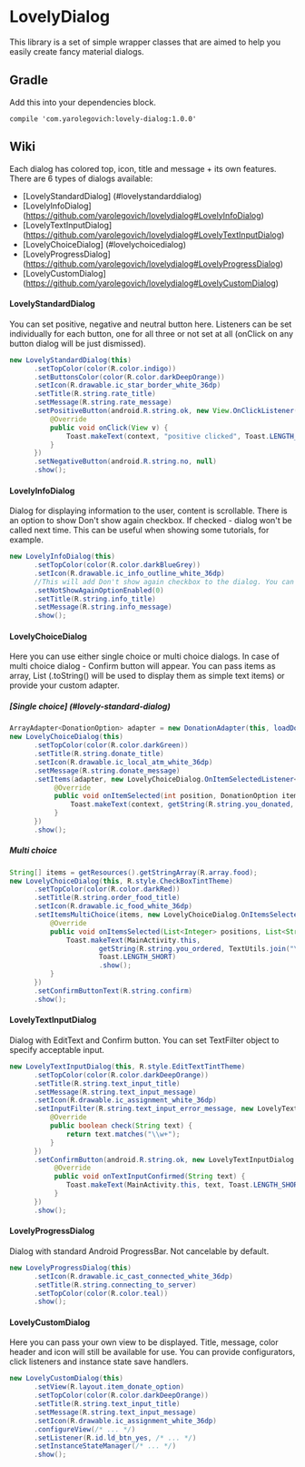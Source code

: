 # LovelyDialog
This library is a set of simple wrapper classes that are aimed to help you easily create fancy material dialogs.

## Gradle 
Add this into your dependencies block.
```
compile 'com.yarolegovich:lovely-dialog:1.0.0'
```

## Wiki
Each dialog has colored top, icon, title and message + its own features. There are 6 types of dialogs available:
* [LovelyStandardDialog] (#lovelystandarddialog)
* [LovelyInfoDialog] (https://github.com/yarolegovich/lovelydialog#LovelyInfoDialog)
* [LovelyTextInputDialog] (https://github.com/yarolegovich/lovelydialog#LovelyTextInputDialog)
* [LovelyChoiceDialog] (#lovelychoicedialog)
* [LovelyProgressDialog] (https://github.com/yarolegovich/lovelydialog#LovelyProgressDialog)
* [LovelyCustomDialog] (https://github.com/yarolegovich/lovelydialog#LovelyCustomDialog)

#### LovelyStandardDialog
You can set positive, negative and neutral button here. Listeners can be set individually for each button, one for all three or not set at all (onClick on any button dialog will be just dismissed).

````java
new LovelyStandardDialog(this)
      .setTopColor(color(R.color.indigo))
      .setButtonsColor(color(R.color.darkDeepOrange))
      .setIcon(R.drawable.ic_star_border_white_36dp)
      .setTitle(R.string.rate_title) 
      .setMessage(R.string.rate_message)
      .setPositiveButton(android.R.string.ok, new View.OnClickListener() {
          @Override
          public void onClick(View v) {
              Toast.makeText(context, "positive clicked", Toast.LENGTH_SHORT).show();
          }
      }) 
      .setNegativeButton(android.R.string.no, null)
      .show();

````
#### LovelyInfoDialog
Dialog for displaying information to the user, content is scrollable. There is an option to show Don't show again checkbox. If checked - dialog won't be called next time. This can be useful when showing some tutorials, for example. 
```java
new LovelyInfoDialog(this)
      .setTopColor(color(R.color.darkBlueGrey))
      .setIcon(R.drawable.ic_info_outline_white_36dp)
      //This will add Don't show again checkbox to the dialog. You can pass any ID as argument
      .setNotShowAgainOptionEnabled(0)
      .setTitle(R.string.info_title)
      .setMessage(R.string.info_message)
      .show();
```
#### LovelyChoiceDialog
Here you can use either single choice or multi choice dialogs. In case of multi choice dialog - Confirm button will appear. You can pass items as array, List (.toString() will be used to display them as simple text items) or provide your custom adapter.

##### [Single choice] (#lovely-standard-dialog)
```java
ArrayAdapter<DonationOption> adapter = new DonationAdapter(this, loadDonationOptions());
new LovelyChoiceDialog(this)
      .setTopColor(color(R.color.darkGreen))
      .setTitle(R.string.donate_title)
      .setIcon(R.drawable.ic_local_atm_white_36dp)
      .setMessage(R.string.donate_message)
      .setItems(adapter, new LovelyChoiceDialog.OnItemSelectedListener<DonationOption>() {
           @Override
           public void onItemSelected(int position, DonationOption item) {
               Toast.makeText(context, getString(R.string.you_donated, item.amount),Toast.LENGTH_SHORT).show();
           }
      })
      .show();
```
##### Multi choice
```java
String[] items = getResources().getStringArray(R.array.food);
new LovelyChoiceDialog(this, R.style.CheckBoxTintTheme)
      .setTopColor(color(R.color.darkRed))
      .setTitle(R.string.order_food_title)
      .setIcon(R.drawable.ic_food_white_36dp)
      .setItemsMultiChoice(items, new LovelyChoiceDialog.OnItemsSelectedListener<String>() {
          @Override
          public void onItemsSelected(List<Integer> positions, List<String> items) {
              Toast.makeText(MainActivity.this,
                      getString(R.string.you_ordered, TextUtils.join("\n", items)),
                      Toast.LENGTH_SHORT)
                      .show();
          }
      })
      .setConfirmButtonText(R.string.confirm)
      .show();
```
#### LovelyTextInputDialog
Dialog with EditText and Confirm button. You can set TextFilter object to specify acceptable input. 
```java
new LovelyTextInputDialog(this, R.style.EditTextTintTheme)
      .setTopColor(color(R.color.darkDeepOrange))
      .setTitle(R.string.text_input_title)
      .setMessage(R.string.text_input_message)
      .setIcon(R.drawable.ic_assignment_white_36dp) 
      .setInputFilter(R.string.text_input_error_message, new LovelyTextInputDialog.TextFilter() {
          @Override
          public boolean check(String text) {
              return text.matches("\\w+");
          }
      })
      .setConfirmButton(android.R.string.ok, new LovelyTextInputDialog.OnTextInputConfirmListener() {
           @Override
           public void onTextInputConfirmed(String text) {
              Toast.makeText(MainActivity.this, text, Toast.LENGTH_SHORT).show();
           }
      }) 
      .show();
```
#### LovelyProgressDialog
Dialog with standard Android ProgressBar. Not cancelable by default.
```java
new LovelyProgressDialog(this)
      .setIcon(R.drawable.ic_cast_connected_white_36dp)
      .setTitle(R.string.connecting_to_server)
      .setTopColor(color(R.color.teal))
      .show();
```
#### LovelyCustomDialog
Here you can pass your own view to be displayed. Title, message, color header and icon will still be available for use. You can provide configurators, click listeners and instance state save handlers.
```java
new LovelyCustomDialog(this)
      .setView(R.layout.item_donate_option)
      .setTopColor(color(R.color.darkDeepOrange))
      .setTitle(R.string.text_input_title)
      .setMessage(R.string.text_input_message)
      .setIcon(R.drawable.ic_assignment_white_36dp)
      .configureView(/* ... */)
      .setListener(R.id.ld_btn_yes, /* ... */)
      .setInstanceStateManager(/* ... */)
      .show();
```
